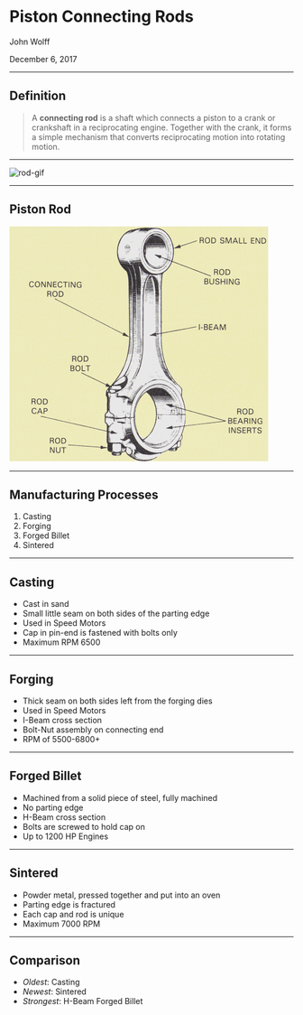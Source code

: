 # Piston Connecting Rods

John Wolff

December 6, 2017

---

## Definition

> A **connecting rod** is a shaft which connects a piston to a crank or crankshaft in a reciprocating engine. 
Together with the crank, it forms a simple mechanism that converts reciprocating motion into rotating motion.

---

![rod-gif](0721887b597fbc2a6c3b87ccd5e47c8b.gif)

---

## Piston Rod

![rod](Image12.gif)

---

## Manufacturing Processes

1. Casting
2. Forging
3. Forged Billet
4. Sintered

---

## Casting

  - Cast in sand
  - Small little seam on both sides of the parting edge
  - Used in Speed Motors
  - Cap in pin-end is fastened with bolts only
  - Maximum RPM 6500

---

## Forging

  - Thick seam on both sides left from the forging dies
  - Used in Speed Motors
  - I-Beam cross section
  - Bolt-Nut assembly on connecting end
  - RPM of 5500-6800+

---

## Forged Billet

  - Machined from a solid piece of steel, fully machined
  - No parting edge
  - H-Beam cross section
  - Bolts are screwed to hold cap on
  - Up to 1200 HP Engines

---

## Sintered

  - Powder metal, pressed together and put into an oven
  - Parting edge is fractured
  - Each cap and rod is unique
  - Maximum 7000 RPM

---

## Comparison

- *Oldest*: Casting
- *Newest*: Sintered
- *Strongest*: H-Beam Forged Billet
